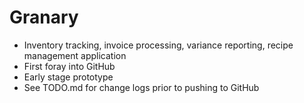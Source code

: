 # Granary
- Inventory tracking, invoice processing, variance reporting, recipe management application
- First foray into GitHub
- Early stage prototype
- See TODO.md for change logs prior to pushing to GitHub
